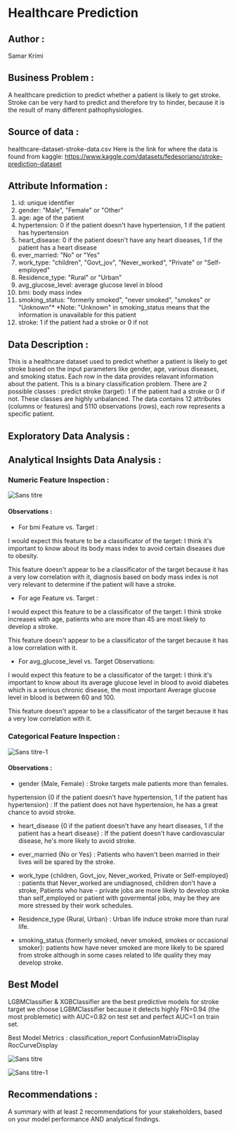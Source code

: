 # Healthcare Prediction
## Author : 
Samar Krimi
## Business Problem :
A healthcare prediction to predict whether a patient is likely to get stroke. Stroke can be very hard to predict and therefore try to hinder, because it is the result of many different pathophysiologies.
## Source of data : 
healthcare-dataset-stroke-data.csv
Here is the link for where the data is found from kaggle: https://www.kaggle.com/datasets/fedesoriano/stroke-prediction-dataset
  ## Attribute Information :
1) id: unique identifier
2) gender: "Male", "Female" or "Other"
3) age: age of the patient
4) hypertension: 0 if the patient doesn't have hypertension, 1 if the patient has hypertension
5) heart_disease: 0 if the patient doesn't have any heart diseases, 1 if the patient has a heart disease
6) ever_married: "No" or "Yes"
7) work_type: "children", "Govt_jov", "Never_worked", "Private" or "Self-employed"
8) Residence_type: "Rural" or "Urban"
9) avg_glucose_level: average glucose level in blood
10) bmi: body mass index
11) smoking_status: "formerly smoked", "never smoked", "smokes" or "Unknown"*
*Note: "Unknown" in smoking_status means that the information is unavailable for this patient
12) stroke: 1 if the patient had a stroke or 0 if not
## Data Description : 
This is a healthcare dataset used to predict whether a patient is likely to get stroke based on the input parameters like gender, age, various diseases, and smoking status. Each row in the data provides relavant information about the patient. This is a binary classification problem.
There are 2 possible classes : predict stroke (target): 1 if the patient had a stroke or 0 if not. These classes are highly unbalanced.
The data contains 12 attributes (columns or features) and 5110 observations (rows), each row represents a specific patient. 
## Exploratory Data Analysis :

## Analytical Insights Data Analysis :

### Numeric Feature Inspection :

![Sans titre](https://github.com/SamarKri/Project-2/assets/136517111/c37d16c0-6170-4577-9ed2-1ccfa4d10fc2)

#### Observations :

- For bmi Feature vs. Target :

I would expect this feature to be a classificator of the target: I think it's important to know about its body mass index to avoid certain diseases due to obesity.

This feature doesn't appear to be a classificator of the target because it has a very low correlation with it, diagnosis based on body mass index is not very relevant to determine if the patient will have a stroke.

- For age Feature vs. Target :

I would expect this feature to be a classificator of the target: I think stroke increases with age, patients who are more than 45 are most likely to develop a stroke.

This feature doesn't appear to be a classificator of the target because it has a low correlation with it.

- For avg_glucose_level vs. Target Observations:

I would expect this feature to be a classificator of the target: I think it's important to know about its average glucose level in blood to avoid diabetes which is a serious chronic disease, the most important Average glucose level in blood is between 60 and 100.

This feature doesn't appear to be a classificator of the target because it has a very low correlation with it.


### Categorical Feature Inspection :

![Sans titre-1](https://github.com/SamarKri/Project-2/assets/136517111/48b9e494-08ae-4f76-943b-f9e932c32463)

#### Observations : 

- gender {Male, Female} : Stroke targets male patients more than females.
  
hypertension {0 if the patient doesn't have hypertension, 1 if the patient has hypertension} : If the patient does not have hypertension, he has a great chance to avoid stroke.

- heart_disease {0 if the patient doesn't have any heart diseases, 1 if the patient has a heart disease} : If the patient doesn't have cardiovascular disease, he's more likely to avoid stroke.
  
- ever_married {No or Yes} : Patients who haven't been married in their lives will be spared by the stroke.
  
- work_type {children, Govt_jov, Never_worked, Private or Self-employed} : patients that Never_worked are undiagnosed, children don't have a stroke, Patients who have - private jobs are more likely to develop stroke than self_employed or patient with govermental jobs, may be they are more stressed by their work schedules.
  
- Residence_type {Rural, Urban} : Urban life induce stroke more than rural life.
  
- smoking_status {formerly smoked, never smoked, smokes or occasional smoker}: patients how have never smoked are more likely to be spared from stroke although in some cases related to life quality they may develop stroke.

## Best Model 
LGBMClassifier & XGBClassifier are the best predictive models for stroke target we choose LGBMClassifier because it detects highly FN=0.94 (the most problemetic) with AUC=0.82 on test set and perfect AUC=1 on train set.

Best Model Metrics :
classification_report 
ConfusionMatrixDisplay
RocCurveDisplay


![Sans titre](https://github.com/SamarKri/Project-2/assets/136517111/18d21984-f2b0-4b55-9bbf-e69262c89261)

![Sans titre-1](https://github.com/SamarKri/Project-2/assets/136517111/7da09430-44cd-4544-b4fc-414f4a022b1f)



## Recommendations :
A summary with at least 2 recommendations for your stakeholders, based on your model performance AND analytical findings.
